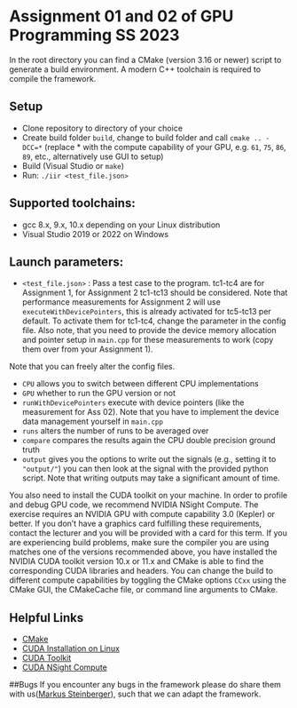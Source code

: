 # Assignment 01 and 02 of GPU Programming SS 2023

In the root directory you can find a CMake (version 3.16 or newer) script to generate a
build environment. A modern C++ toolchain is required to compile the framework.
## Setup
* Clone repository to directory of your choice
* Create build folder `build`, change to build folder and call `cmake .. -DCC=*`
(replace * with the compute capability of your GPU, e.g. `61`, `75`, `86`, `89`, etc., alternatively use GUI to setup)
* Build (Visual Studio or `make`)
* Run: `./iir <test_file.json>`
## Supported toolchains:
* gcc 8.x, 9.x, 10.x depending on your Linux distribution
* Visual Studio 2019 or 2022 on Windows
## Launch parameters:
* `<test_file.json>` : Pass a test case to the program. tc1-tc4 are for Assignment 1, for Assignment 2 tc1-tc13 should be considered. Note that performance measurements for Assignment 2 will use `executeWithDevicePointers`, this is already activated for tc5-tc13 per default. To activate them  for tc1-tc4, change the parameter in the config file. Also note, that you need to provide the device memory allocation and pointer setup in `main.cpp` for these measurements to work (copy them over from your Assignment 1).

Note that you can freely alter the config files.
- `CPU` allows you to switch between different CPU implementations
- `GPU` whether to run the GPU version or not
- `runWithDevicePointers` execute with device pointers (like the measurement for Ass 02). Note that you have to implement the device data management yourself in `main.cpp`
- `runs` alters the number of runs to be averaged over
- `compare` compares the results again the CPU double precision ground truth
- `output` gives you the options to write out the signals (e.g., setting it to `"output/"`) you can then look at the signal with the provided python script. Note that writing outputs may take a significant amount of time.

You also need to install the CUDA toolkit on your machine. In order to profile and debug GPU code, we recommend NVIDIA NSight Compute. The exercise requires an NVIDIA GPU with compute capability 3.0 (Kepler) or better. If you don’t have a graphics card fulfilling these requirements, contact the lecturer and you will be provided with a card for this term. If you are experiencing build problems, make sure the compiler you are using matches one of the versions recommended above, you have installed the NVIDIA CUDA toolkit version 10.x or 11.x and CMake is able to find the corresponding CUDA libraries and headers. You can change the build to different compute capabilities by toggling the CMake options `CCxx` using the CMake GUI, the CMakeCache file, or command line arguments to CMake.

## Helpful Links
* [CMake](http://www.cmake.org/)
* [CUDA Installation on Linux](http://docs.nvidia.com/cuda/cuda-installation-guide-linux/index.html)
* [CUDA Toolkit](https://developer.nvidia.com/cuda-toolkit)
* [CUDA NSight Compute](https://developer.nvidia.com/nsight-compute)


##Bugs
If you encounter any bugs in the framework please do share them with us([Markus Steinberger](mailto:steinberger@icg.tugraz.at?subject=[Ass01_02]%20Bug%20Report)), such
that we can adapt the framework.
